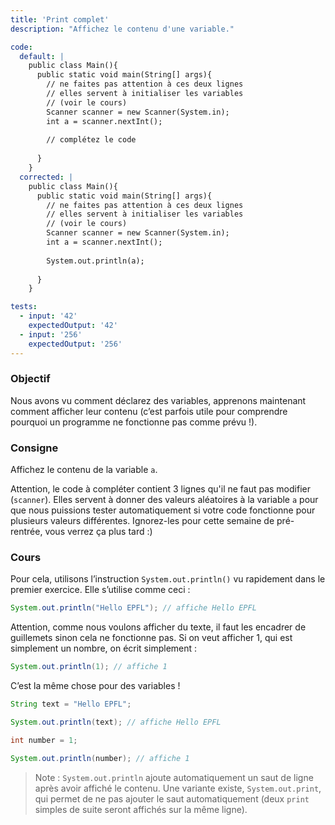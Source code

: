 ```yaml
---
title: 'Print complet'
description: "Affichez le contenu d'une variable."

code:
  default: |
    public class Main(){
      public static void main(String[] args){
        // ne faites pas attention à ces deux lignes
        // elles servent à initialiser les variables
        // (voir le cours)
        Scanner scanner = new Scanner(System.in);
        int a = scanner.nextInt();
        
        // complétez le code
        
      }
    }
  corrected: |
    public class Main(){
      public static void main(String[] args){
        // ne faites pas attention à ces deux lignes
        // elles servent à initialiser les variables
        // (voir le cours)
        Scanner scanner = new Scanner(System.in);
        int a = scanner.nextInt();
        
        System.out.println(a);
        
      }
    }

tests:
  - input: '42'
    expectedOutput: '42'
  - input: '256'
    expectedOutput: '256'
---
```


### Objectif

Nous avons vu comment déclarez des variables, apprenons maintenant comment afficher leur contenu (c’est parfois utile pour comprendre pourquoi un programme ne fonctionne pas comme prévu !).

### Consigne

Affichez le contenu de la variable `a`.

Attention, le code à compléter contient 3 lignes qu'il ne faut pas modifier (`scanner`). Elles servent à donner des valeurs aléatoires à la variable `a` pour que nous puissions tester automatiquement si votre code fonctionne pour plusieurs valeurs différentes. Ignorez-les pour cette semaine de pré-rentrée, vous verrez ça plus tard :)

### Cours

Pour cela, utilisons l’instruction `System.out.println()` vu rapidement dans le premier exercice. Elle s’utilise comme ceci :

```java
System.out.println("Hello EPFL"); // affiche Hello EPFL
```

Attention, comme nous voulons afficher du texte, il faut les encadrer de guillemets sinon cela ne fonctionne pas. Si on veut afficher 1, qui est simplement un nombre, on écrit simplement :

```java
System.out.println(1); // affiche 1
```

C’est la même chose pour des variables !

```java
String text = "Hello EPFL";

System.out.println(text); // affiche Hello EPFL

int number = 1;

System.out.println(number); // affiche 1
```

> Note : `System.out.println` ajoute automatiquement un saut de ligne après avoir affiché le contenu. Une variante existe, `System.out.print`, qui permet de ne pas ajouter le saut automatiquement (deux `print` simples de suite seront affichés sur la même ligne).
